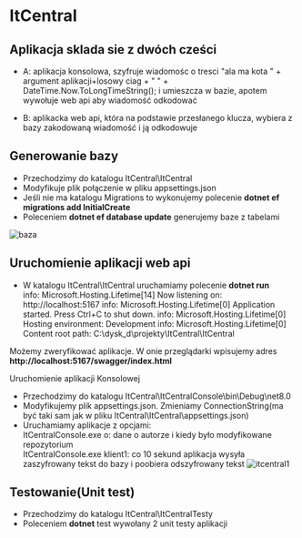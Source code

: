 # ItCentral
## Aplikacja sklada sie z dwóch cześci
- A: aplikacja konsolowa, szyfruje wiadomośc o tresci
"ala ma kota " + argument aplikacji+losowy ciag + " " + DateTime.Now.ToLongTimeString();
i umieszcza w bazie, apotem wywołuje web api aby wiadomość odkodować

- B: aplikacka web api, która na podstawie przesłanego klucza, wybiera z bazy zakodowaną wiadomość
i ją odkodowuje

## Generowanie bazy
- Przechodzimy do katalogu ItCentral\ItCentral
- Modyfikuje plik połączenie w pliku appsettings.json
- Jeśli nie ma katalogu Migrations to wykonujemy polecenie **dotnet ef migrations add InitialCreate**
- Poleceniem **dotnet ef database update** generujemy baze z tabelami
  
![baza](https://github.com/swdowia1/itCentral/assets/5527467/816a0897-29fc-4ae3-b1fc-b15f239f03ea)

## Uruchomienie aplikacji web api

- W katalogu ItCentral\ItCentral uruchamiamy polecenie **dotnet run**\
info: Microsoft.Hosting.Lifetime[14]
      Now listening on: http://localhost:5167
info: Microsoft.Hosting.Lifetime[0]
      Application started. Press Ctrl+C to shut down.
info: Microsoft.Hosting.Lifetime[0]
      Hosting environment: Development
info: Microsoft.Hosting.Lifetime[0]
      Content root path: C:\dysk_d\projekty\ItCentral\ItCentral

Możemy zweryfikować aplikacje. W onie przeglądarki wpisujemy adres **http://localhost:5167/swagger/index.html**

Uruchomienie aplikacji Konsolowej
- Przechodzimy do katalogu ItCentral\ItCentralConsole\bin\Debug\net8.0
- Modyfikujemy plik appsettings.json. Zmieniamy ConnectionString(ma być taki sam jak w pliku ItCentral\ItCentral\appsettings.json)
- Uruchamiamy aplikacje z opcjami:\
ItCentralConsole.exe o: dane o autorze i kiedy było modyfikowane repozytorium\
ItCentralConsole.exe klient1: co 10 sekund aplikacja wysyła zaszyfrowany tekst do bazy i poobiera odszyfrowany tekst
![itcentral1](https://github.com/swdowia1/itCentral/assets/5527467/a9b030f2-3f83-434e-87bd-c54499969cf3)

## Testowanie(Unit test)
- Przechodzimy do katalogu ItCentral\ItCentralTesty
- Poleceniem **dotnet** test wywołany 2 unit testy aplikacji


